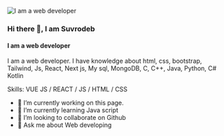 ![I am a web developer](https://scontent.fjsr8-1.fna.fbcdn.net/v/t1.6435-9/75429597_162697234819119_3125355488351354880_n.jpg?stp=dst-jpg_p640x640&_nc_cat=105&ccb=1-7&_nc_sid=e3f864&_nc_ohc=1wWk0iEH3_0AX-HV1VS&_nc_ht=scontent.fjsr8-1.fna&oh=00_AfC54FE2S_x1KYJqtrZ-ADndHDx3U-BvDOZcG_Yt8GGTxw&oe=63F258FC)

### Hi there 👋, I am Suvrodeb
#### I am a web developer


I am a web developer. I have knowledge about html, css, bootstrap, Tailwind, Js, React, Next js, My sql, MongoDB, C, C++, Java, Python, C#  Kotlin

Skills: VUE JS / REACT / JS / HTML / CSS

- 🔭 I’m currently working on this page. 
- 🌱 I’m currently learning Java script 
- 👯 I’m looking to collaborate on Github 
- 💬 Ask me about Web developing 

<!-- 
[<img src='https://cdn.jsdelivr.net/npm/simple-icons@3.0.1/icons/github.svg' alt='github' height='40'>](https://github.com/https://github.com/Suvrodev)  [<img src='https://cdn.jsdelivr.net/npm/simple-icons@3.0.1/icons/linkedin.svg' alt='linkedin' height='40'>](https://www.linkedin.com/in/suvrodev-howlader/)  [<img src='https://cdn.jsdelivr.net/npm/simple-icons@3.0.1/icons/facebook.svg' alt='facebook' height='40'>](https://www.facebook.com/suvrodev.1122)  [<img src='https://cdn.jsdelivr.net/npm/simple-icons@3.0.1/icons/twitter.svg' alt='twitter' height='40'>](https://twitter.com/suvrodev1408)  [<img src='https://cdn.jsdelivr.net/npm/simple-icons@3.0.1/icons/reddit.svg' alt='Reddit' height='40'>](https://www.reddit.com/user/Suvrodeb1408)  

[![trophy](https://github-profile-trophy.vercel.app/?username=https://github.com/Suvrodev)](https://github.com/ryo-ma/github-profile-trophy)

[![Top Langs](https://github-readme-stats.vercel.app/api/top-langs/?username=https://github.com/Suvrodev)](https://github.com/anuraghazra/github-readme-stats)

![GitHub stats](https://github-readme-stats.vercel.app/api?username=https://github.com/Suvrodev&show_icons=true)  

![GitHub Activity Graph](https://activity-graph.herokuapp.com/graph?username=https://github.com/Suvrodev)  

![GitHub streak stats](https://streak-stats.demolab.com/?user=https://github.com/Suvrodev)  

![Profile views](https://gpvc.arturio.dev/https://github.com/Suvrodev)   -->
